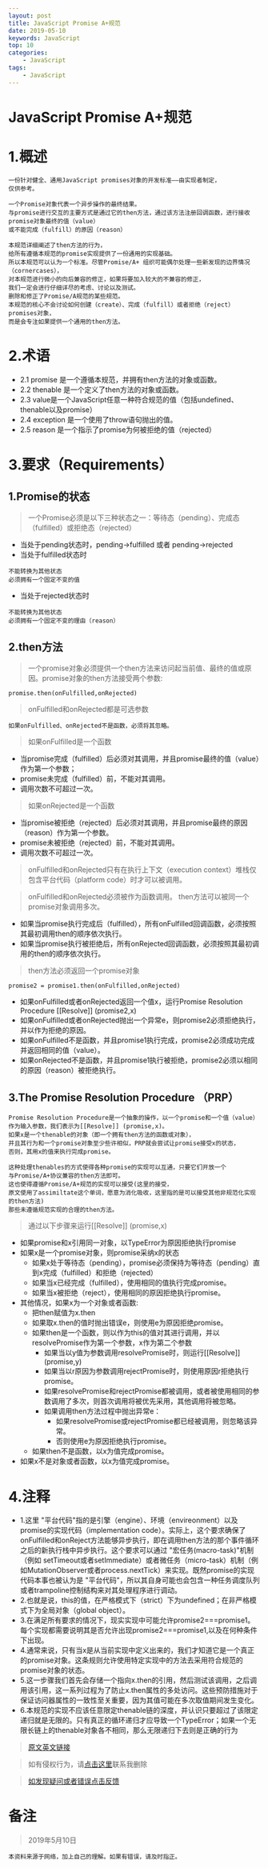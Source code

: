 ```yaml
---
layout: post
title: JavaScript Promise A+规范
date: 2019-05-10
keywords: JavaScript
top: 10
categories:
    - JavaScript
tags:
    - JavaScript
---
```

# JavaScript Promise A+规范

# 1.概述

```
一份针对健全、通用JavaScript promises对象的开发标准——由实现者制定，
仅供参考。

一个Promise对象代表一个异步操作的最终结果。
与promise进行交互的主要方式是通过它的then方法，通过该方法注册回调函数，进行接收promise对象最终的值（value）
或不能完成（fulfill）的原因（reason）

本规范详细阐述了then方法的行为，
给所有遵循本规范的promise实现提供了一份通用的实现基础。
所以本规范可以认为一个标准。尽管Promise/A+ 组织可能偶尔处理一些新发现的边界情况（cornercases），
对本规范进行微小的向后兼容的修正，如果将要加入较大的不兼容的修正，
我们一定会进行仔细详尽的考虑、讨论以及测试。
删除和修正了Promise/A规范的某些规范。
本规范的核心不会讨论如何创建（create）、完成（fulfill）或者拒绝（reject）promises对象，
而是会专注如果提供一个通用的then方法。

```
# 2.术语
-  2.1 promise 是一个遵循本规范，并拥有then方法的对象或函数。
-  2.2 thenable 是一个定义了then方法的对象或函数。
-  2.3 value是一个JavaScript任意一种符合规范的值（包括undefined、thenable以及promise）
-  2.4 exception 是一个使用了throw语句抛出的值。
-  2.5 reason 是一个指示了promise为何被拒绝的值（rejected）

# 3.要求（Requirements）
## 1.Promise的状态

>一个Promise必须是以下三种状态之一：等待态（pending）、完成态（fulfilled）或拒绝态（rejected）

- 当处于pending状态时，pending->fulfilled 或者 pending->rejected
- 当处于fulfilled状态时
```
不能转换为其他状态
必须拥有一个固定不变的值
```
- 当处于rejected状态时
```
不能转换为其他状态
必须拥有一个固定不变的理由（reason）

```

## 2.then方法
>一个promise对象必须提供一个then方法来访问起当前值、最终的值或原因。promise对象的then方法接受两个参数:

```
promise.then(onFulfilled,onRejected)
```
>onFulfilled和onRejected都是可选参数

```
如果onFulfilled、onRejected不是函数，必须将其忽略。
```
>如果onFulfilled是一个函数

- 当promise完成（fulfilled）后必须对其调用，并且promise最终的值（value）作为第一个参数；
- promise未完成（fulfilled）前，不能对其调用。
- 调用次数不可超过一次。

>如果onRejected是一个函数

- 当promise被拒绝（rejected）后必须对其调用，并且promise最终的原因（reason）作为第一个参数。
- promise未被拒绝（rejected）前，不能对其调用。
- 调用次数不可超过一次。

>onFulfilled和onRejected只有在执行上下文（execution context）堆栈仅包含平台代码（platform code）时才可以被调用。

>onFulfilled和onRejected必须被作为函数调用。
>then方法可以被同一个promise对象调用多次。

- 如果当promise执行完成后（fulfilled），所有onFulfilled回调函数，必须按照其最初调用then的顺序依次执行。
- 如果当promise执行被拒绝后，所有onRejected回调函数，必须按照其最初调用的then的顺序依次执行。

>then方法必须返回一个promise对象

```
promise2 = promise1.then(onFulfilled,onRejected)
```

- 如果onFulfilled或者onRejected返回一个值x，运行Promise Resolution Procedure [[Resolve]] (promise2,x)
- 如果onFulfilled或者onRejected抛出一个异常e，则promise2必须拒绝执行，并以作为拒绝的原因。
- 如果onFulfilled不是函数，并且promise1执行完成，promise2必须成功完成并返回相同的值（value）。
- 如果onRejected不是函数，并且promise1执行被拒绝，promise2必须以相同的原因（reason）被拒绝执行。

## 3.The Promise Resolution Procedure （PRP）

```
Promise Resolution Procedure是一个抽象的操作，以一个promise和一个值（value）
作为输入参数，我们表示为[[Resolve]] (promise,x)。
如果x是一个thenable的对象（即一个拥有then方法的函数或对象），
并且其行为和一个promise对象至少些许相似，PRP就会尝试让promise接受x的状态，
否则，其用x的值来执行完成promise。

这种处理thenables的方式使得各种promise的实现可以互通，只要它们开放一个
与Promise/A+协议兼容的then方法即可。
这也使得遵循Promise/A+规范的实现可以接受(这里的接受，
原文使用了assimiltate这个单词，愿意为消化吸收，这里指的是可以接受其他非规范化实现的then方法)
那些未遵循规范实现的合理的then方法。
```
>通过以下步骤来运行[[Resolve]] (promise,x)

- 如果promise和x引用同一对象，以TypeError为原因拒绝执行promise
- 如果x是一个promise对象，则promise采纳x的状态
  + 如果x处于等待态（pending），promise必须保持为等待态（pending）直到x完成（fulfilled）和拒绝（rejected）
  +  如果当x已经完成（fulfilled），使用相同的值执行完成promise。
  +  如果当x被拒绝（reject），使用相同的原因拒绝执行promise。
- 其他情况，如果x为一个对象或者函数:
  + 把then赋值为x.then
  + 如果取x.then的值时抛出错误e，则使用e为原因拒绝promise。
  + 如果then是一个函数，则以作为this的值对其进行调用，并以resolvePromise作为第一个参数，x作为第二个参数
    * 如果当以y值为参数调用resolvePromise时，则运行[[Resolve]] (promise,y)
    * 如果当以r原因为参数调用rejectPromise时，则使用原因r拒绝执行promise。
    * 如果resolvePromise和rejectPromise都被调用，或者被使用相同的参数调用了多次，则首次调用将被优先采用，其他调用将被忽略。
    * 如果调用then方法过程中抛出异常e：
        * 如果resolvePromise或rejectPromise都已经被调用，则忽略该异常。
        * 否则使用e为原因拒绝执行promise。
  + 如果then不是函数，以x为值完成promise。
- 如果x不是对象或者函数，以x为值完成promise。
# 4.注释
- 1.这里 "平台代码"指的是引擎（engine）、环境（envireonment）以及promise的实现代码（implementation code）。实际上，这个要求确保了 onFulfilled和onReject方法能够异步执行，即在调用then方法的那个事件循环之后的新执行栈中异步执行。这个要求可以通过 "宏任务(macro-task)"机制（例如 setTimeout或者setImmediate）或者微任务（micro-task）机制（例如MutationObserver或者process.nextTick）来实现。既然promise的实现代码本事也被认为是 "平台代码"，所以其自身可能也会包含一种任务调度队列或者trampoline控制结构来对其处理程序进行调动。
- 2.也就是说，this的值，在严格模式下（strict）下为undefined；在非严格模式下为全局对象（global object）。
- 3.在满足所有要求的情况下，现实实现中可能允许promise2===promise1。每个实现都需要说明其是否允许出现promise2===promise1,以及在何种条件下出现。
- 4.通常来说，只有当x是从当前实现中定义出来的，我们才知道它是一个真正的promise对象。这条规则允许使用特定实现中的方法去采用符合规范的promise对象的状态。
- 5.这一步骤我们首先会存储一个指向x.then的引用，然后测试该调用，之后调用该引用，这一系列过程为了防止x.then属性的多处访问。这些预防措施对于保证访问器属性的一致性至关重要，因为其值可能在多次取值期间发生变化。
- 6.本规范的实现不应该任意限定thenable链的深度，并认识只要超过了该限定递归就是无限的。只有真正的循环递归才应导致一个TypeError；如果一个无限长链上的thenable对象各不相同，那么无限递归下去则是正确的行为

>[原文英文链接](https://promisesaplus.com/)

>如有侵权行为，请[点击这里](https://github.com/cooper-q/MattMeng_hexo/issues)联系我删除

>[如发现疑问或者错误点击反馈](https://github.com/cooper-q/MattMeng_hexo/issues)

# 备注
>2019年5月10日
```
本资料来源于网络，加上自己的理解。如果有错误，请及时指正。
```
